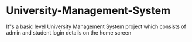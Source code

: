 # University-Management-System
It"s a basic level University Management System project which consists of admin and student login details on the home screen
